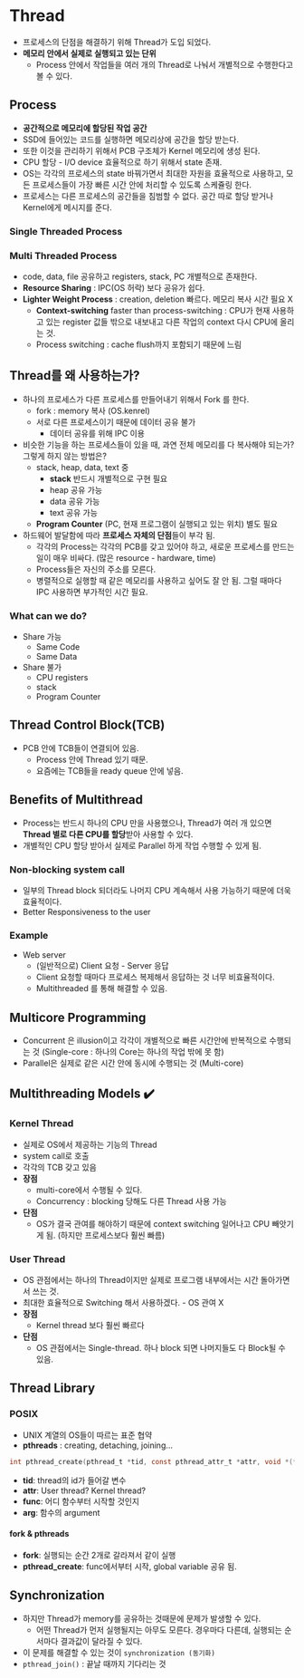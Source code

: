 # Thread
* 프로세스의 단점을 해결하기 위해 Thread가 도입 되었다.
* **메모리 안에서 실제로 실행되고 있는 단위**
	* Process 안에서 작업들을 여러 개의 Thread로 나눠서 개별적으로 수행한다고 볼 수 있다.

	
## Process
* **공간적으로 메모리에 할당된 작업 공간**
* SSD에 들어있는 코드를 실행하면 메모리상에 공간을 할당 받는다.
* 또한 이것을 관리하기 위해서 PCB 구조체가 Kernel 메모리에 생성 된다.
* CPU 할당 - I/O device 효율적으로 하기 위해서 state 존재.
* OS는 각각의 프로세스의 state 바꿔가면서 최대한 자원을 효율적으로 사용하고, 모든 프로세스들이 가장 빠른 시간 안에 처리할 수 있도록 스케쥴링 한다.
* 프로세스는 다른 프로세스의 공간들을 침범할 수 없다. 공간 따로 할당 받거나 Kernel에게 메시지를 준다.

### Single Threaded Process
### Multi Threaded Process
* code, data, file 공유하고 registers, stack, PC 개별적으로 존재한다.
* **Resource Sharing** : IPC(OS 허락) 보다 공유가 쉽다.
* **Lighter Weight Process** : creation, deletion 빠르다. 메모리 복사 시간 필요 X
	* **Context-switching** faster than process-switching : CPU가 현재 사용하고 있는 register 값들 밖으로 내보내고 다른 작업의 context 다시 CPU에 올리는 것.
	* Process switching : cache flush까지 포함되기 때문에 느림

## Thread를 왜 사용하는가?
* 하나의 프로세스가 다른 프로세스를 만들어내기 위해서 Fork 를 한다.
	* fork : memory 복사 (OS.kenrel)
	*  서로 다른 프로세스이기 때문에 데이터 공유 불가
		* 데이터 공유를 위해 IPC 이용
* 비슷한 기능을 하는 프로세스들이 있을 때, 과연 전체 메모리를 다 복사해야 되는가? 그렇게 하지 않는 방법은? 
	* stack, heap, data, text 중
		* **stack** 반드시 개별적으로 구현 필요
		* heap 공유 가능
		* data 공유 가능
		* text 공유 가능
	* **Program Counter** (PC, 현재 프로그램이 실행되고 있는 위치) 별도 필요
* 하드웨어 발달함에 따라 **프로세스 자체의 단점**들이 부각 됨.
	* 각각의 Process는 각각의 PCB를 갖고 있어야 하고, 새로운 프로세스를 만드는 일이 매우 비싸다. (많은 resource - hardware, time)
	* Process들은 자신의 주소를 모른다. 
	* 병렬적으로 실행할 때 같은 메모리를 사용하고 싶어도 잘 안 됨. 그럴 때마다 IPC 사용하면 부가적인 시간 필요.

### What can we do?
* Share 가능
	* Same Code 
	* Same Data
* Share 불가
	* CPU registers
	* stack
	* Program Counter

## Thread Control Block(TCB)
* PCB 안에 TCB들이 연결되어 있음.
	* Process 안에 Thread 있기 때문.
	* 요즘에는 TCB들을 ready queue 안에 넣음.

## Benefits of Multithread
* Process는 반드시 하나의 CPU 만을 사용했으나, Thread가 여러 개 있으면 **Thread 별로 다른 CPU를 할당**받아 사용할 수 있다.
* 개별적인 CPU 할당 받아서 실제로 Parallel 하게 작업 수행할 수 있게 됨.

### Non-blocking system call
* 일부의 Thread block 되더라도 나머지 CPU 계속해서 사용 가능하기 때문에 더욱 효율적이다. 
* Better Responsiveness to the user

### Example
* Web server
	* (일반적으로) Client 요청 - Server 응답
	* Client 요청할 때마다 프로세스 복제해서 응답하는 것 너무 비효율적이다.
	* Multithreaded 를 통해 해결할 수 있음.


## Multicore Programming
* Concurrent 은 illusion이고 각각이 개별적으로 빠른 시간안에 반복적으로 수행되는 것 (Single-core : 하나의 Core는 하나의 작업 밖에 못 함)
* Parallel은 실제로 같은 시간 안에 동시에 수행되는 것 (Multi-core)

## Multithreading Models ✔️
### Kernel Thread
* 실제로 OS에서 제공하는 기능의 Thread
* system call로 호출
* 각각의 TCB 갖고 있음
* **장점**
	* multi-core에서 수행될 수 있다.
	* Concurrency : blocking 당해도 다른 Thread 사용 가능
* **단점**
	* OS가 결국 관여를 해야하기 때문에 context switching 일어나고 CPU 빼앗기게 됨. (하지만 프로세스보다 훨씬 빠름)

### User Thread
* OS 관점에서는 하나의 Thread이지만 실제로 프로그램 내부에서는 시간 돌아가면서 쓰는 것.
* 최대한 효율적으로 Switching 해서 사용하겠다. - OS 관여 X
* **장점**
	* Kernel thread 보다 훨씬 빠르다
* **단점**
	* OS 관점에서는 Single-thread. 하나 block 되면 나머지들도 다 Block될 수 있음. 

## Thread Library
### POSIX
* UNIX 계열의 OS들이 따르는 표준 협약
* **pthreads** : creating, detaching, joining…

```c
int pthread_create(pthread_t *tid, const pthread_attr_t *attr, void *(*func)(void *), void *arg);
```

* **tid**: thread의 id가 들어갈 변수
* **attr**: User thread? Kernel thread?
* **func**: 어디 함수부터 시작할 것인지
* **arg**: 함수의 argument

#### fork & pthreads
* **fork**: 실행되는 순간 2개로 갈라져서 같이 실행
* **pthread_create**: func에서부터 시작, global variable 공유 됨.

## Synchronization
* 하지만 Thread가 memory를  공유하는 것때문에 문제가 발생할 수 있다. 
	* 어떤 Thread가 먼저 실행될지는 아무도 모른다. 경우마다 다른데, 실행되는 순서마다 결과값이 달라질 수 있다.
* 이 문제를 해결할 수 있는 것이 `synchronization (동기화)`
* `pthread_join()` : 끝날 때까지 기다리는 것
